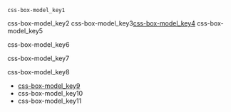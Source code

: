 ```ngMeta
css-box-model_key1
```

css-box-model_key2
css-box-model_key3[css-box-model_key4](https://abhishekgupta92.github.io/equality4)
css-box-model_key5

css-box-model_key6


css-box-model_key7


css-box-model_key8
- [css-box-model_key9](http://learn.shayhowe.com/html-css/opening-the-box-model/#what-is-the-box)
- css-box-model_key10
- css-box-model_key11
